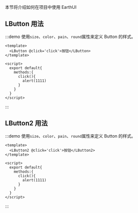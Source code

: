 
本节将介绍如何在项目中使用 EarthUI

## LButton 用法

:::demo 使用`size`、`color`、`pain`、`round`属性来定义 Button 的样式。

```vue
<template>
  <LButton @click='click'>按钮</LButton>
</template>

<script>
  export default{
    methods:{
      click(){
        alert(1111)
      }
    }
  }
</script>
```
:::

## LButton2 用法

:::demo 使用`size`、`color`、`pain`、`round`属性来定义 Button 的样式。

```vue
<template>
  <LButton2 @click='click'>按钮</LButton2>
</template>

<script>
  export default{
    methods:{
      click(){
        alert(1111)
      }
    }
  }
</script>
```
:::